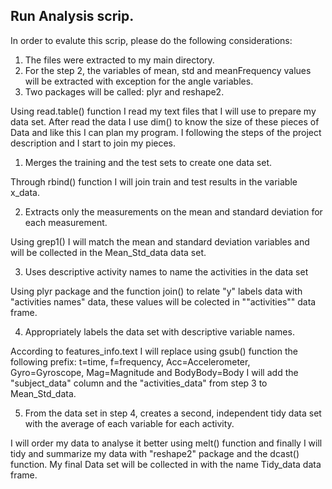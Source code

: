 ## Run Analysis scrip.

In order to evalute this scrip, please do the following considerations:
1.    The files were extracted to my main directory.
2.    For the step 2, the variables of mean, std  and meanFrequency values will be extracted with exception  for the angle variables.
3.    Two packages will be called: plyr and reshape2.
<!-- -->

Using read.table() function I read my text files that I will use to prepare my data set.
After read the data I use dim() to know the size of these pieces of Data and like this I can plan my program.
I following the steps of the project description and I start to join my pieces.

1. Merges the training and the test sets to create one data set. 
     
Through  rbind() function I will join train and test results in the variable x_data.
    
2. Extracts only the measurements on the mean and standard deviation for each measurement. 
    
Using grep1() I will match the mean and standard deviation variables and will be collected in the Mean_Std_data data set.  
  
3. Uses descriptive activity names to name the activities in the data set
    
Using plyr package and the function join() to relate "y" labels data with "activities names" data,  these values will be colected in ""activities"" data frame.      
   
4. Appropriately labels the data set with descriptive variable names. 
    
According to features_info.text I will replace using gsub() function the following prefix:
t=time, f=frequency, Acc=Accelerometer, Gyro=Gyroscope, Mag=Magnitude and BodyBody=Body
I will add the "subject_data" column and the "activities_data" from step 3 to Mean_Std_data.      
    
5. From the data set in step 4, creates a second, independent tidy data set with the average of each variable for each activity.
     
I will order my data to analyse it better using melt() function 
and finally I will tidy  and summarize my data with "reshape2" package  and the dcast() function.
My final Data set will be collected in with the name Tidy_data data frame.
        
     

   



     
